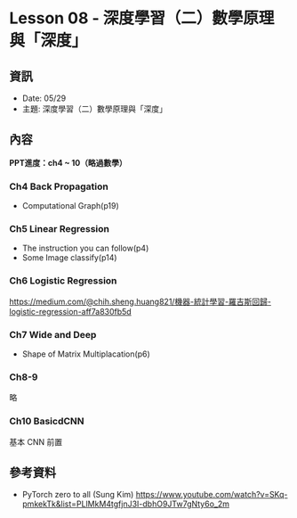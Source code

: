 # Lesson 08 - 深度學習（二）數學原理與「深度」

## 資訊
- Date: 05/29
- 主題: 深度學習（二）數學原理與「深度」

## 內容

**PPT進度：ch4 ~ 10（略過數學）**

### Ch4 Back Propagation

- Computational Graph(p19)

### Ch5 Linear Regression

- The instruction you can follow(p4)
- Some Image classify(p14)

### Ch6 Logistic Regression

https://medium.com/@chih.sheng.huang821/機器-統計學習-羅吉斯回歸-logistic-regression-aff7a830fb5d

### Ch7 Wide and Deep

- Shape of Matrix Multiplacation(p6)

### Ch8-9
略

### Ch10 BasicdCNN

基本 CNN 前置

## 參考資料
- PyTorch zero to all (Sung Kim)
https://www.youtube.com/watch?v=SKq-pmkekTk&list=PLlMkM4tgfjnJ3I-dbhO9JTw7gNty6o_2m
